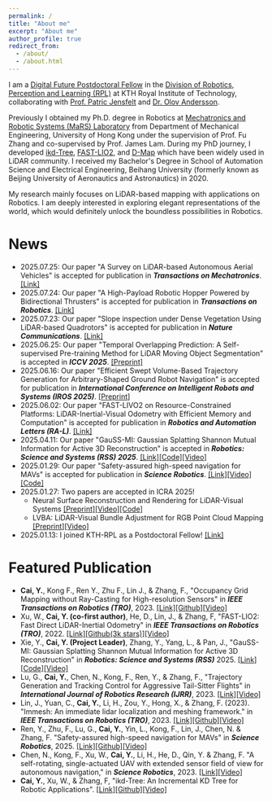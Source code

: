 ```yaml
---
permalink: /
title: "About me"
excerpt: "About me"
author_profile: true
redirect_from: 
  - /about/
  - /about.html
---
```


I am a [Digital Future Postdoctoral Fellow](https://www.digitalfutures.kth.se/) in the [Division of Robotics, Perception and Learning (RPL)](https://www.kth.se/is/rpl) at KTH Royal Institute of Technology, collaborating with [Prof. Patric Jensfelt](https://www.kth.se/profile/patric) and [Dr. Olov Andersson](https://www.kth.se/profile/olovand).

Previously I obtained my Ph.D. degree in Robotics at [Mechatronics and Robotic Systems (MaRS) Laboratory](https://mars.hku.hk/) from Department of Mechanical Engineering, University of Hong Kong under the supervision of Prof. Fu Zhang and co-supervised by Prof. James Lam. 
During my PhD journey, I developed [ikd-Tree](https://github.com/hku-mars/ikd-Tree), [FAST-LIO2](https://github.com/hku-mars/FAST_LIO), and [D-Map](https://github.com/hku-mars/D-Map) which have been widely used in LiDAR community. 
I received my Bachelor's Degree in School of Automation Science and Electrical Engineering, Beihang University (formerly known as Beijing University of Aeronautics and Astronautics) in 2020. 

My research mainly focuses on LiDAR-based mapping with applications on Robotics. I am deeply interested in exploring elegant representations of the world, which would definitely unlock the boundless possibilities in Robotics.

# News
- 2025.07.25: Our paper "A Survey on LiDAR-based Autonomous Aerial Vehicles" is accepted for publication in ***Transactions on Mechatronics***. [[Link]](https://ieeexplore.ieee.org/document/11155197)
- 2025.07.24: Our paper "A High-Payload Robotic Hopper Powered by Bidirectional Thrusters" is accepted for publication in ***Transactions on Robotics***. [[Link]](https://ieeexplore.ieee.org/abstract/document/11129876)
- 2025.07.23: Our paper "Slope inspection under Dense Vegetation Using LiDAR-based Quadrotors" is accepted for publication in ***Nature Communications***. [[Link]](https://www.nature.com/articles/s41467-025-62801-y)
- 2025.06.25: Our paper "Temporal Overlapping Prediction: A Self-supervised Pre-training Method for LiDAR Moving Object Segmentation" is accepted in ***ICCV 2025***. [[Preprint]](https://arxiv.org/pdf/2503.07167)
- 2025.06.16: Our paper "Efficient Swept Volume-Based Trajectory Generation for Arbitrary-Shaped Ground Robot Navigation" is accepted for publication in ***International Conference on Intelligent Robots and Systems (IROS 2025)***. [[Preprint](https://arxiv.org/abs/2504.07554)]
- 2025.06.02: Our paper "FAST-LIVO2 on Resource-Constrained Platforms: LiDAR-Inertial-Visual Odometry with Efficient Memory and Computation" is accepted for publication in ***Robotics and Automation Letters (RA-L)***. [[Link]](https://ieeexplore.ieee.org/abstract/document/11044436)
- 2025.04.11: Our paper "GauSS-MI: Gaussian Splatting Shannon Mutual Information for Active 3D Reconstruction" is accepted in ***Robotics: Science and Systems (RSS) 2025***. [[Link]](https://roboticsconference.org/program/papers/30/)[[Code]](https://github.com/JohannaXie/GauSS-MI)[[Video]](https://www.youtube.com/watch?v=Qi7QpDyayKs)
- 2025.01.29: Our paper "Safety-assured high-speed navigation for MAVs" is accepted for publication in ***Science Robotics***. [[Link]](https://www.science.org/doi/10.1126/scirobotics.ado6187)[[Video]](https://www.youtube.com/watch?v=GPHuzG0ANmI)[[Code]](https://github.com/hku-mars/SUPER)
- 2025.01.27: Two papers are accepted in ICRA 2025! 
  - Neural Surface Reconstruction and Rendering for LiDAR-Visual Systems [[Preprint]](https://arxiv.org/pdf/2409.10868)[[Video]](https://www.youtube.com/watch?v=XFzzAGVbzek)[[Code]](https://www.youtube.com/watch?v=XFzzAGVbzek)
  - LVBA: LiDAR-Visual Bundle Adjustment for RGB Point Cloud Mapping [[Preprint]](https://arxiv.org/pdf/2409.10868)[[Video]](https://www.youtube.com/watch?v=jtIUBI0U76c)
- 2025.01.13: I joined KTH-RPL as a Postdoctoral Fellow! [[Link]](https://www.digitalfutures.kth.se/mobility-projects/towards-smart-cities-collaborative-spatial-perception-for-digital-twinning/) 

# Featured Publication
- **Cai, Y.**, Kong F., Ren Y., Zhu F., Lin J., & Zhang, F., "Occupancy Grid Mapping without Ray-Casting for High-resolution Sensors" in ***IEEE Transactions on Robotics (TRO)***, 2023. [[Link]](https://ieeexplore.ieee.org/document/10286126)[[Github]](https://github.com/hku-mars/D-Map)[[Video]](https://www.youtube.com/watch?v=m5QQPbkYYnA)
- Xu, W., **Cai, Y. (co-first author)**, He, D., Lin, J., & Zhang, F, "FAST-LIO2: Fast Direct LiDAR-Inertial Odometry" in ***IEEE Transactions on Robotics (TRO)***, 2022. [[Link]](https://ieeexplore.ieee.org/document/9697912y)[[Github(3k stars)]](https://github.com/hku-mars/FAST_LIO)[[Video]](https://www.youtube.com/watch?v=2OvjGnxszf8)
- Xie, Y., **Cai, Y. (Project Leader)**, Zhang, Y., Yang, L., & Pan, J., "GauSS-MI: Gaussian Splatting Shannon Mutual Information for Active 3D Reconstruction" in ***Robotics: Science and Systems (RSS)*** 2025. [[Link]](https://roboticsconference.org/program/papers/30/)[[Code]](https://github.com/JohannaXie/GauSS-MI)[[Video]](https://www.youtube.com/watch?v=Qi7QpDyayKs)
- Lu, G., **Cai, Y.**, Chen, N., Kong, F., Ren, Y., & Zhang, F., "Trajectory Generation and Tracking Control for Aggressive Tail-Sitter Flights" in ***International Journal of Robotics Research (IJRR)***, 2023. [[Link]](https://doi.org/10.1177/02783649231207655)[[Video]](https://www.youtube.com/watch?v=2x_bLbVuyrk)
- Lin, J., Yuan, C., **Cai, Y.**, Li, H., Zou, Y., Hong, X., & Zhang, F. (2023). "Immesh: An immediate lidar localization and meshing framework." in ***IEEE Transactions on Robotics (TRO)***, 2023. [[Link]](https://ieeexplore.ieee.org/document/10304337)[[Github]](https://github.com/hku-mars/ImMesh)[[Video]](https://www.youtube.com/watch?v=pzT2fMwz428)
- Ren, Y., Zhu, F., Lu, G., **Cai, Y.**, Yin, L., Kong, F., Lin, J., Chen, N. & Zhang, F. "Safety-assured high-speed navigation for MAVs" in ***Science Robotics***, 2025. [[Link]](https://www.science.org/doi/10.1126/scirobotics.ado6187)[[Github]](https://github.com/hku-mars/SUPER)[[Video]](https://www.youtube.com/watch?v=GPHuzG0ANmI)
- Chen, N., Kong, F., Xu, W., **Cai, Y.**, Li, H., He, D., Qin, Y. & Zhang, F. "A self-rotating, single-actuated UAV with extended sensor field of view for autonomous navigation," in ***Science Robotics***, 2023. [[Link]](https://mars.hku.hk/papers/scirobotics.ade4538_.pdf)[[Video]](https://www.youtube.com/watch?v=lrEJnJrRJsQ)
- **Cai, Y.**, Xu, W., & Zhang, F, "ikd-Tree: An Incremental KD Tree for Robotic Applications". [[Link]](https://arxiv.org/pdf/2102.10808.pdf)[[Github]](https://github.com/hku-mars/ikd-Tree)[[Video]](https://www.youtube.com/watch?v=ueOunk03zxA)


